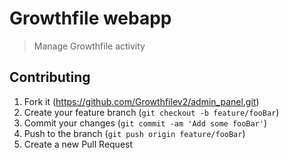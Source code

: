 # Growthfile webapp
> Manage Growthfile activity


## Contributing

1. Fork it (<https://github.com/Growthfilev2/admin_panel.git>)
2. Create your feature branch (`git checkout -b feature/fooBar`)
3. Commit your changes (`git commit -am 'Add some fooBar'`)
4. Push to the branch (`git push origin feature/fooBar`)
5. Create a new Pull Request




